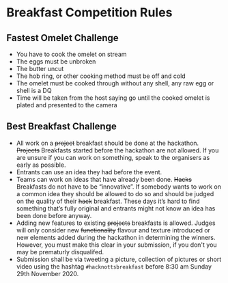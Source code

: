 # Breakfast Competition Rules

## Fastest Omelet Challenge

- You have to cook the omelet on stream
- The eggs must be unbroken
- The butter uncut
- The hob ring, or other cooking method must be off and cold
- The omelet must be cooked through without any shell, any raw egg or shell is a DQ
- Time will be taken from the host saying go until the cooked omelet is plated and presented to the camera

## Best Breakfast Challenge

- All work on a ~~project~~ breakfast should be done at the hackathon. ~~Projects~~ Breakfasts started before the hackathon are not allowed. If you are unsure if you can work on something, speak to the organisers as early as possible.
- Entrants can use an idea they had before the event.
- Teams can work on ideas that have already been done. ~~Hacks~~ Breakfasts do not have to be “innovative”. If somebody wants to work on a common idea they should be allowed to do so and should be judged on the quality of their ~~hack~~ breakfast. These days it’s hard to find something that’s fully original and entrants might not know an idea has been done before anyway.
- Adding new features to existing ~~projects~~ breakfasts is allowed. Judges will only consider new ~~functionality~~ flavour and texture introduced or new elements added during the hackathon in determining the winners. However, you must make this clear in your submission, if you don't you may be prematurly disqualifed.
- Submission shall be via tweeting a picture, collection of pictures or short video using the hashtag `#hacknottsbreakfast` before 8:30 am Sunday 29th November 2020.